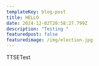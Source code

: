 ```yaml
---
templateKey: blog-post
title: HELLO
date: 2024-12-02T20:58:27.799Z
description: "Testing "
featuredpost: false
featuredimage: /img/election.jpg
---
```

TTSET﻿est